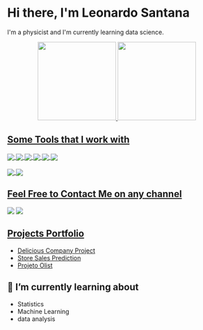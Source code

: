 # Hi there, I'm Leonardo Santana 

I'm a physicist and I'm currently learning data science.

<div align="center">
  <a href="https://github.com/leoalvessantana">
  <img height="180em" src="https://github-readme-stats.vercel.app/api/top-langs/?username=leoalvessantana&layout=compact&langs_count=7&theme=dracula"/>
  <img height="180em" src="https://github-readme-stats.vercel.app/api?username=leoalvessantana&show_icons=true&theme=dracula&include_all_commits=true&count_private=true"/>
</div>
  
  
 ## Some Tools that I work with
  <!-- Tools  -->
  <div style="display: inline_block">
    <img align="center" src="https://img.shields.io/badge/Python-14354C?style=for-the-badge&logo=python&logoColor=white" />
    <img align="center" src="https://img.shields.io/badge/Jupyter-F37626.svg?&style=for-the-badge&logo=Jupyter&logoColor=white" />
    <img align="center" src="https://img.shields.io/badge/Pandas-2C2D72?style=for-the-badge&logo=pandas&logoColor=white" />
    <img align="center" src="https://img.shields.io/badge/scikit_learn-F7931E?style=for-the-badge&logo=scikit-learn&logoColor=white" />
    <img align="center" src="https://img.shields.io/badge/Streamlit-FF4B4B?style=for-the-badge&logo=Streamlit&logoColor=white" />
    <img align="center" src="https://img.shields.io/badge/conda-342B029.svg?&style=for-the-badge&logo=anaconda&logoColor=white" />
<!--     
    <img align="center" src="https://img.shields.io/badge/TensorFlow-FF6F00?style=for-the-badge&logo=TensorFlow&logoColor=white" />
    <img align="center" src="https://img.shields.io/badge/PyTorch-EE4C2C?style=for-the-badge&logo=PyTorch&logoColor=white" />
    <img align="center" src="https://img.shields.io/badge/R-276DC3?style=for-the-badge&logo=r&logoColor=white" /> -->
  </div>
  <br />
  <div>
    <img align="center" src="https://img.shields.io/badge/MySQL-005C84?style=for-the-badge&logo=mysql&logoColor=white" />
    <img align="center" src="https://img.shields.io/badge/Microsoft_Excel-217346?style=for-the-badge&logo=microsoft-excel&logoColor=white" />
  </div>

  ## Feel Free to Contact Me on any channel
<div> 
  <a href="https://www.linkedin.com/in/leonardo-alves-santana/" target="_blank"><img src="https://img.shields.io/badge/-LinkedIn-%230077B5?style=for-the-badge&logo=linkedin&logoColor=white"></a>
  <a href = "leonardoalvs12@gmail.com"><img src="https://img.shields.io/badge/Gmail-D14836?style=for-the-badge&logo=gmail&logoColor=white"></a>
</div>
  

  
<h2><a target="_blank" href="https://leoalvessantana.github.io/portfolio_page/">Projects Portfolio</a></h2>

  * [Delicious Company Project](https://github.com/leoalvessantana/delicious_company)
  * [Store Sales Prediction](https://github.com/leoalvessantana/store-sales-prediction)
  * [Projeto Olist](https://github.com/leoalvessantana/Projeto-Olist)
  

## 📖 I’m currently learning about
  
  * Statistics
  * Machine Learning
  * data analysis 
